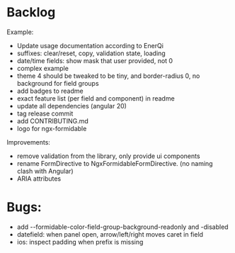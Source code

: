 # Backlog

Example:

- Update usage documentation according to EnerQi
- suffixes: clear/reset, copy, validation state, loading
- date/time fields: show mask that user provided, not 0
- complex example
- theme 4 should be tweaked to be tiny, and border-radius 0, no background for field groups
- add badges to readme
- exact feature list (per field and component) in readme
- update all dependencies (angular 20)
- tag release commit
- add CONTRIBUTING.md
- logo for ngx-formidable

Improvements:

- remove validation from the library, only provide ui components
- rename FormDirective to NgxFormidableFormDirective. (no naming clash with Angular)
- ARIA attributes

# Bugs:

- add --formidable-color-field-group-background-readonly and -disabled
- datefield: when panel open, arrow/left/right moves caret in field
- ios: inspect padding when prefix is missing
